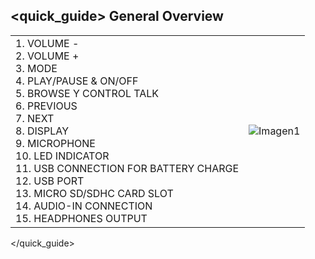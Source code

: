 ## <quick_guide> General Overview

|  |  |
|:-------|:-------|
|1.	VOLUME - <br> 2. VOLUME + <br> 3. MODE <br> 4. PLAY/PAUSE & ON/OFF <br> 5. BROWSE Y CONTROL TALK <br> 6.	PREVIOUS <br> 7.	NEXT <br> 8. DISPLAY <br> 9. MICROPHONE <br> 10. LED INDICATOR <br> 11. USB CONNECTION FOR BATTERY CHARGE <br> 12. USB PORT  <br> 13. MICRO SD/SDHC CARD SLOT	<br> 14.	AUDIO-IN CONNECTION <br> 15.	HEADPHONES OUTPUT|![Imagen1](http://static.energysistem.com/images/manuals/39692/539828f7e58f9.jpg)|
</quick_guide>
